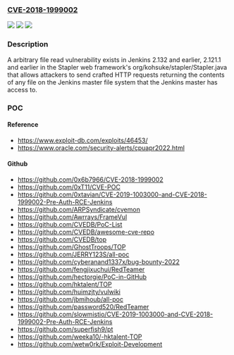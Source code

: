 ### [CVE-2018-1999002](https://cve.mitre.org/cgi-bin/cvename.cgi?name=CVE-2018-1999002)
![](https://img.shields.io/static/v1?label=Product&message=n%2Fa&color=blue)
![](https://img.shields.io/static/v1?label=Version&message=n%2Fa&color=blue)
![](https://img.shields.io/static/v1?label=Vulnerability&message=n%2Fa&color=brighgreen)

### Description

A arbitrary file read vulnerability exists in Jenkins 2.132 and earlier, 2.121.1 and earlier in the Stapler web framework's org/kohsuke/stapler/Stapler.java that allows attackers to send crafted HTTP requests returning the contents of any file on the Jenkins master file system that the Jenkins master has access to.

### POC

#### Reference
- https://www.exploit-db.com/exploits/46453/
- https://www.oracle.com/security-alerts/cpuapr2022.html

#### Github
- https://github.com/0x6b7966/CVE-2018-1999002
- https://github.com/0xT11/CVE-POC
- https://github.com/0xtavian/CVE-2019-1003000-and-CVE-2018-1999002-Pre-Auth-RCE-Jenkins
- https://github.com/ARPSyndicate/cvemon
- https://github.com/Awrrays/FrameVul
- https://github.com/CVEDB/PoC-List
- https://github.com/CVEDB/awesome-cve-repo
- https://github.com/CVEDB/top
- https://github.com/GhostTroops/TOP
- https://github.com/JERRY123S/all-poc
- https://github.com/cyberanand1337x/bug-bounty-2022
- https://github.com/fengjixuchui/RedTeamer
- https://github.com/hectorgie/PoC-in-GitHub
- https://github.com/hktalent/TOP
- https://github.com/huimzjty/vulwiki
- https://github.com/jbmihoub/all-poc
- https://github.com/password520/RedTeamer
- https://github.com/slowmistio/CVE-2019-1003000-and-CVE-2018-1999002-Pre-Auth-RCE-Jenkins
- https://github.com/superfish9/pt
- https://github.com/weeka10/-hktalent-TOP
- https://github.com/wetw0rk/Exploit-Development

